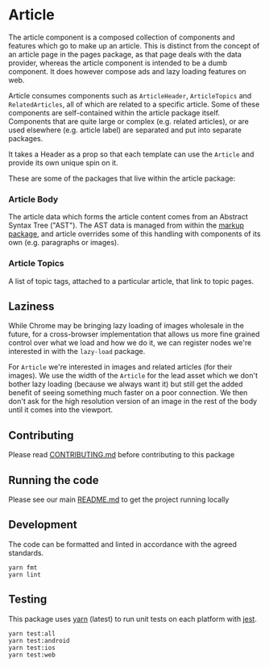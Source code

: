 # Article

The article component is a composed collection of components and features which go to make up an article. This is distinct from the concept of an article page in the pages package, as that page deals with the data provider, whereas the	article component is intended to be a dumb component. It does however compose	ads and lazy loading features on web.

Article consumes components such as `ArticleHeader`, `ArticleTopics` and `RelatedArticles`, all of which are related to a specific article. Some of these components are self-contained within the article package itself. Components that	are quite large or complex (e.g. related articles), or are used elsewhere (e.g. article label) are separated and put into separate packages.

It takes a Header as a prop so that each template can use the `Article` and provide its own unique spin on it.

These are some of the packages that live within the article package:

### Article Body

The article data which forms the article content comes from an Abstract Syntax
Tree ("AST"). The AST data is managed from within the
[markup package](https://github.com/newsuk/times-components/tree/master/packages/markup),
and article overrides some of this handling with components of its own (e.g.
paragraphs or images).

### Article Topics

A list of topic tags, attached to a particular article, that link to topic
pages.

## Laziness

While Chrome may be bringing lazy loading of images wholesale in the future, for
a cross-browser implementation that allows us more fine grained control over
what we load and how we do it, we can register nodes we're interested in with
the `lazy-load` package.

For `Article` we're interested in images and related articles (for their
images). We use the width of the `Article` for the lead asset which we don't
bother lazy loading (because we always want it) but still get the added benefit
of seeing something much faster on a poor connection. We then don't ask for the
high resolution version of an image in the rest of the body until it comes into
the viewport.

## Contributing

Please read [CONTRIBUTING.md](./CONTRIBUTING.md) before contributing to this
package

## Running the code

Please see our main [README.md](../README.md) to get the project running locally

## Development

The code can be formatted and linted in accordance with the agreed standards.

```
yarn fmt
yarn lint
```

## Testing

This package uses [yarn](https://yarnpkg.com) (latest) to run unit tests on each
platform with [jest](https://facebook.github.io/jest/).

```
yarn test:all
yarn test:android
yarn test:ios
yarn test:web
```
